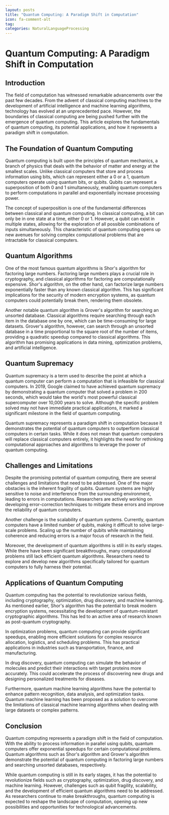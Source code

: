 ```yaml
---
layout: posts
title: "Quantum Computing: A Paradigm Shift in Computation"
icon: fa-comment-alt
tag:      
categories: NaturalLanguageProcessing
---
```



# Quantum Computing: A Paradigm Shift in Computation

## Introduction

The field of computation has witnessed remarkable advancements over the past few decades. From the advent of classical computing machines to the development of artificial intelligence and machine learning algorithms, technology has evolved at an unprecedented pace. However, the boundaries of classical computing are being pushed further with the emergence of quantum computing. This article explores the fundamentals of quantum computing, its potential applications, and how it represents a paradigm shift in computation.

## The Foundation of Quantum Computing

Quantum computing is built upon the principles of quantum mechanics, a branch of physics that deals with the behavior of matter and energy at the smallest scales. Unlike classical computers that store and process information using bits, which can represent either a 0 or a 1, quantum computers operate using quantum bits, or qubits. Qubits can represent a superposition of both 0 and 1 simultaneously, enabling quantum computers to perform computations in parallel and exponentially increase processing power.

The concept of superposition is one of the fundamental differences between classical and quantum computing. In classical computing, a bit can only be in one state at a time, either 0 or 1. However, a qubit can exist in multiple states, allowing for the exploration of all possible combinations of inputs simultaneously. This characteristic of quantum computing opens up new avenues for solving complex computational problems that are intractable for classical computers.

## Quantum Algorithms

One of the most famous quantum algorithms is Shor's algorithm for factoring large numbers. Factoring large numbers plays a crucial role in cryptography, and classical algorithms for factoring are computationally expensive. Shor's algorithm, on the other hand, can factorize large numbers exponentially faster than any known classical algorithm. This has significant implications for the security of modern encryption systems, as quantum computers could potentially break them, rendering them obsolete.

Another notable quantum algorithm is Grover's algorithm for searching an unsorted database. Classical algorithms require searching through each item in the database one by one, which can be time-consuming for large datasets. Grover's algorithm, however, can search through an unsorted database in a time proportional to the square root of the number of items, providing a quadratic speedup compared to classical algorithms. This algorithm has promising applications in data mining, optimization problems, and artificial intelligence.

## Quantum Supremacy

Quantum supremacy is a term used to describe the point at which a quantum computer can perform a computation that is infeasible for classical computers. In 2019, Google claimed to have achieved quantum supremacy by demonstrating a quantum computer that solved a problem in 200 seconds, which would take the world's most powerful classical supercomputer over 10,000 years to solve. Although the specific problem solved may not have immediate practical applications, it marked a significant milestone in the field of quantum computing.

Quantum supremacy represents a paradigm shift in computation because it demonstrates the potential of quantum computers to outperform classical computers in certain tasks. While it does not mean that quantum computers will replace classical computers entirely, it highlights the need for rethinking computational approaches and algorithms to leverage the power of quantum computing.

## Challenges and Limitations

Despite the promising potential of quantum computing, there are several challenges and limitations that need to be addressed. One of the major obstacles is the inherent fragility of qubits. Quantum systems are highly sensitive to noise and interference from the surrounding environment, leading to errors in computations. Researchers are actively working on developing error-correction techniques to mitigate these errors and improve the reliability of quantum computers.

Another challenge is the scalability of quantum systems. Currently, quantum computers have a limited number of qubits, making it difficult to solve large-scale problems. Scaling up the number of qubits while maintaining coherence and reducing errors is a major focus of research in the field.

Moreover, the development of quantum algorithms is still in its early stages. While there have been significant breakthroughs, many computational problems still lack efficient quantum algorithms. Researchers need to explore and develop new algorithms specifically tailored for quantum computers to fully harness their potential.

## Applications of Quantum Computing

Quantum computing has the potential to revolutionize various fields, including cryptography, optimization, drug discovery, and machine learning. As mentioned earlier, Shor's algorithm has the potential to break modern encryption systems, necessitating the development of quantum-resistant cryptographic algorithms. This has led to an active area of research known as post-quantum cryptography.

In optimization problems, quantum computing can provide significant speedups, enabling more efficient solutions for complex resource allocation, logistics, and scheduling problems. This has practical applications in industries such as transportation, finance, and manufacturing.

In drug discovery, quantum computing can simulate the behavior of molecules and predict their interactions with target proteins more accurately. This could accelerate the process of discovering new drugs and designing personalized treatments for diseases.

Furthermore, quantum machine learning algorithms have the potential to enhance pattern recognition, data analysis, and optimization tasks. Quantum machine learning has been proposed as a solution to overcome the limitations of classical machine learning algorithms when dealing with large datasets or complex patterns.

## Conclusion

Quantum computing represents a paradigm shift in the field of computation. With the ability to process information in parallel using qubits, quantum computers offer exponential speedups for certain computational problems. Quantum algorithms such as Shor's algorithm and Grover's algorithm demonstrate the potential of quantum computing in factoring large numbers and searching unsorted databases, respectively.

While quantum computing is still in its early stages, it has the potential to revolutionize fields such as cryptography, optimization, drug discovery, and machine learning. However, challenges such as qubit fragility, scalability, and the development of efficient quantum algorithms need to be addressed. As researchers continue to make breakthroughs, quantum computing is expected to reshape the landscape of computation, opening up new possibilities and opportunities for technological advancements.
